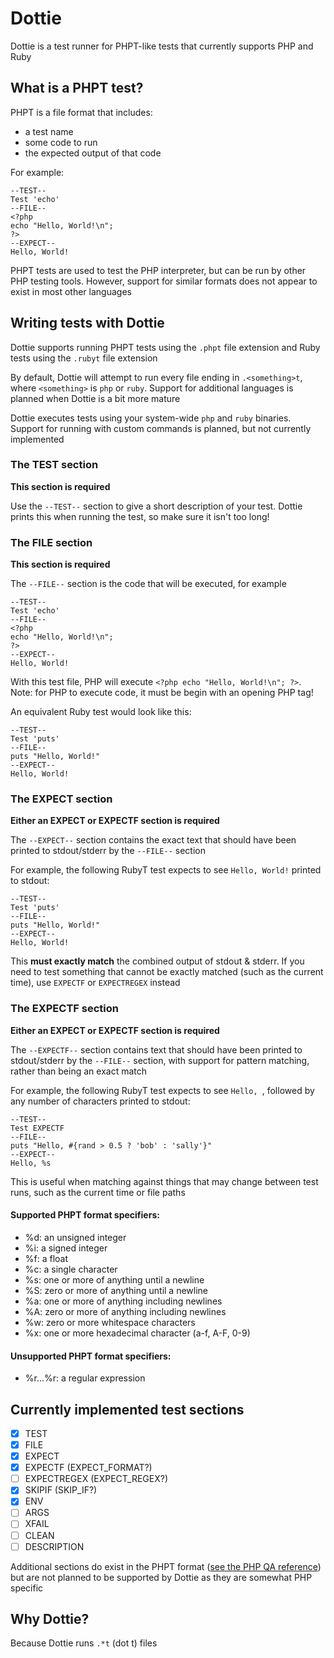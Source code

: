 # Dottie

Dottie is a test runner for PHPT-like tests that currently supports PHP and Ruby

## What is a PHPT test?

PHPT is a file format that includes:

- a test name
- some code to run
- the expected output of that code

For example:

```phpt
--TEST--
Test 'echo'
--FILE--
<?php
echo "Hello, World!\n";
?>
--EXPECT--
Hello, World!
```

PHPT tests are used to test the PHP interpreter, but can be run by other PHP testing tools. However, support for similar formats does not appear to exist in most other languages

## Writing tests with Dottie

Dottie supports running PHPT tests using the `.phpt` file extension and Ruby tests using the `.rubyt` file extension

By default, Dottie will attempt to run every file ending in `.<something>t`, where `<something>` is `php` or `ruby`. Support for additional languages is planned when Dottie is a bit more mature

Dottie executes tests using your system-wide `php` and `ruby` binaries. Support for running with custom commands is planned, but not currently implemented

### The TEST section

**This section is required**

Use the `--TEST--` section to give a short description of your test. Dottie prints this when running the test, so make sure it isn't too long!

### The FILE section

**This section is required**

The `--FILE--` section is the code that will be executed, for example

```phpt
--TEST--
Test 'echo'
--FILE--
<?php
echo "Hello, World!\n";
?>
--EXPECT--
Hello, World!
```

With this test file, PHP will execute `<?php echo "Hello, World!\n"; ?>`. Note: for PHP to execute code, it must be begin with an opening PHP tag!

An equivalent Ruby test would look like this:

```rubyt
--TEST--
Test 'puts'
--FILE--
puts "Hello, World!"
--EXPECT--
Hello, World!
```

### The EXPECT section

**Either an EXPECT or EXPECTF section is required**

The `--EXPECT--` section contains the exact text that should have been printed to stdout/stderr by the `--FILE--` section

For example, the following RubyT test expects to see `Hello, World!` printed to stdout:

```rubyt
--TEST--
Test 'puts'
--FILE--
puts "Hello, World!"
--EXPECT--
Hello, World!
```

This **must exactly match** the combined output of stdout & stderr. If you need to test something that cannot be exactly matched (such as the current time), use `EXPECTF` or `EXPECTREGEX` instead

### The EXPECTF section

**Either an EXPECT or EXPECTF section is required**

The `--EXPECTF--` section contains text that should have been printed to stdout/stderr by the `--FILE--` section, with support for pattern matching, rather than being an exact match

For example, the following RubyT test expects to see `Hello, `, followed by any number of characters printed to stdout:

```rubyt
--TEST--
Test EXPECTF
--FILE--
puts "Hello, #{rand > 0.5 ? 'bob' : 'sally'}"
--EXPECT--
Hello, %s
```

This is useful when matching against things that may change between test runs, such as the current time or file paths

#### Supported PHPT format specifiers:

- %d: an unsigned integer
- %i: a signed integer
- %f: a float
- %c: a single character
- %s: one or more of anything until a newline
- %S: zero or more of anything until a newline
- %a: one or more of anything including newlines
- %A: zero or more of anything including newlines
- %w: zero or more whitespace characters
- %x: one or more hexadecimal character (a-f, A-F, 0-9)

#### Unsupported PHPT format specifiers:

- %r...%r: a regular expression

## Currently implemented test sections

- [x] TEST
- [x] FILE
- [x] EXPECT
- [x] EXPECTF (EXPECT_FORMAT?)
- [ ] EXPECTREGEX (EXPECT_REGEX?)
- [x] SKIPIF (SKIP_IF?)
- [x] ENV
- [ ] ARGS
- [ ] XFAIL
- [ ] CLEAN
- [ ] DESCRIPTION

Additional sections do exist in the PHPT format ([see the PHP QA reference](https://qa.php.net/phpt_details.php)) but are not planned to be supported by Dottie as they are somewhat PHP specific

## Why Dottie?

Because Dottie runs `.*t` (dot t) files
